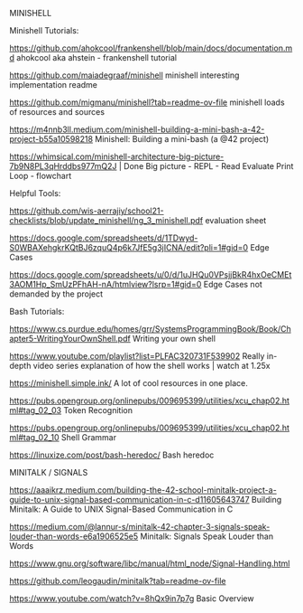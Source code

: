 MINISHELL

Minishell Tutorials:

https://github.com/ahokcool/frankenshell/blob/main/docs/documentation.md
	ahokcool aka ahstein - frankenshell tutorial

https://github.com/maiadegraaf/minishell
	minishell interesting implementation readme

https://github.com/migmanu/minishell?tab=readme-ov-file
	minishell loads of resources and sources

https://m4nnb3ll.medium.com/minishell-building-a-mini-bash-a-42-project-b55a10598218
	Minishell: Building a mini-bash (a @42 project)

https://whimsical.com/minishell-architecture-big-picture-7b9N8PL3qHrddbs977mQ2J | Done
	Big picture -  REPL - Read Evaluate Print Loop - flowchart


Helpful Tools:

https://github.com/wis-aerrajiy/school21-checklists/blob/update_minishell/ng_3_minishell.pdf
	evaluation sheet

https://docs.google.com/spreadsheets/d/1TDwyd-S0WBAXehgkrKQtBJ6zquQ4p6k7JfE5g3jICNA/edit?pli=1#gid=0
	Edge Cases

https://docs.google.com/spreadsheets/u/0/d/1uJHQu0VPsjjBkR4hxOeCMEt3AOM1Hp_SmUzPFhAH-nA/htmlview?lsrp=1#gid=0
	Edge Cases not demanded by the project


Bash Tutorials:

https://www.cs.purdue.edu/homes/grr/SystemsProgrammingBook/Book/Chapter5-WritingYourOwnShell.pdf
	Writing your own shell

https://www.youtube.com/playlist?list=PLFAC320731F539902
	Really in-depth video series explanation of how the shell works | watch at 1.25x

https://minishell.simple.ink/
	A lot of cool resources in one place.

https://pubs.opengroup.org/onlinepubs/009695399/utilities/xcu_chap02.html#tag_02_03
	Token Recognition

https://pubs.opengroup.org/onlinepubs/009695399/utilities/xcu_chap02.html#tag_02_10
	Shell Grammar

https://linuxize.com/post/bash-heredoc/
	Bash heredoc


MINITALK / SIGNALS

https://aaaikrz.medium.com/building-the-42-school-minitalk-project-a-guide-to-unix-signal-based-communication-in-c-d11605643747
	Building Minitalk: A Guide to UNIX Signal-Based Communication in C

https://medium.com/@lannur-s/minitalk-42-chapter-3-signals-speak-louder-than-words-e6a1906525e5
	Minitalk: Signals Speak Louder than Words

https://www.gnu.org/software/libc/manual/html_node/Signal-Handling.html

https://github.com/leogaudin/minitalk?tab=readme-ov-file

https://www.youtube.com/watch?v=8hQx9in7p7g
	Basic Overview

